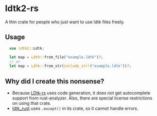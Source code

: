 # ldtk2-rs

A thin crate for people who just want to use ldtk files freely.


## Usage

```rust
  use ldtk2::Ldtk;

  let map = Ldtk::from_file("example.ldtk")?;
  // or
  let map = Ldtk::from_str(include_str!("example.ldtk"))?;
```


## Why did I create this nonsense?

- Because [LDtk-rs](https://github.com/katharostech/LDtk-rs) uses code generation, it does not get autocomplete support from rust-analyzer. Also, there are special license restrictions on using that crate.
- [ldtk_rust](https://github.com/estivate/ldtk_rust) uses `.except()` in its crate, so it cannot handle errors.
